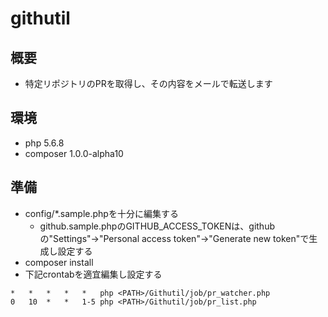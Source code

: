 # githutil

## 概要

* 特定リポジトリのPRを取得し、その内容をメールで転送します

## 環境

* php 5.6.8
* composer 1.0.0-alpha10

## 準備

* config/\*.sample.phpを十分に編集する
	* github.sample.phpのGITHUB_ACCESS_TOKENは、githubの"Settings"->"Personal access token"->"Generate new token"で生成し設定する
* composer install
* 下記crontabを適宜編集し設定する

```crontab
*	*	*	*	*	php <PATH>/Githutil/job/pr_watcher.php
0	10	*	*	1-5	php <PATH>/Githutil/job/pr_list.php
```
